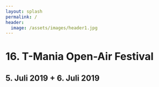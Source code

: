 ```yaml
---
layout: splash
permalink: /
header:
  image: /assets/images/header1.jpg
---
```


# 16. T-Mania Open-Air Festival

## 5. Juli 2019 + 6. Juli 2019

